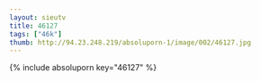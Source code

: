 ```yaml
--- 
layout: sieutv
title: 46127
tags: ["46k"]
thumb: http://94.23.248.219/absoluporn-1/image/002/46127.jpg
---
```

{% include absoluporn key="46127" %} 
